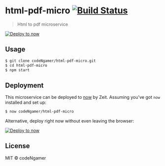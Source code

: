# html-pdf-micro [![Build Status](https://travis-ci.org/codeNgamer/html-pdf-micro.svg?branch=master)](https://travis-ci.org/codeNgamer/html-pdf-micro)

> Html to pdf microservice

[![Deploy to now](https://deploy.now.sh/static/button.svg)](https://deploy.now.sh/?repo=https://github.com/codeNgamer/html-pdf-micro)


## Usage

```bash
$ git clone codeNgamer/html-pdf-micro.git
$ cd html-pdf-micro
$ npm start
```



## Deployment

This microservice can be deployed to [now](https://zeit.co/now) by Zeit.
Assuming you've got `now` installed and set up:

```bash
$ now codeNgamer/html-pdf-micro
```

Alternative, deploy right now without even leaving the browser:

[![Deploy to now](https://deploy.now.sh/static/button.svg)](https://deploy.now.sh/?repo=https://github.com/codeNgamer/html-pdf-micro)


## License

MIT © codeNgamer
